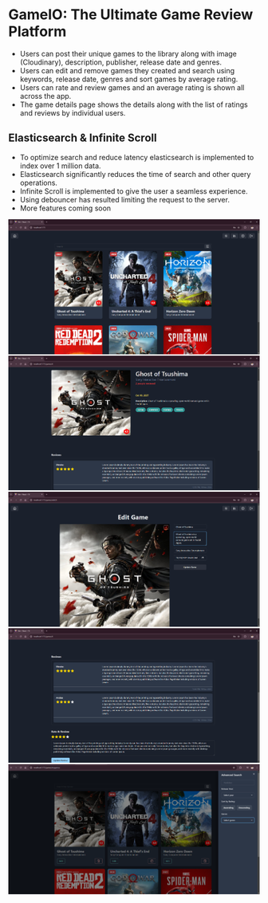 # GameIO: The Ultimate Game Review Platform

- Users can post their unique games to the library along with image (Cloudinary), description, publisher, release date and genres.
- Users can edit and remove games they created and search using keywords, release date, genres and sort games by average rating.
- Users can rate and review games and an average rating is shown all across the app.
- The game details page shows the details along with the list of ratings and reviews by individual users.

## Elasticsearch & Infinite Scroll

- To optimize search and reduce latency elasticsearch is implemented to index over 1 million data.
- Elasticsearch significantly reduces the time of search and other query operations.
- Infinite Scroll is implemented to give the user a seamless experience.
- Using debouncer has resulted limiting the request to the server.
- More features coming soon

![](assets/Screenshot%202024-11-10%20130321.png)
![](assets/Screenshot%202024-11-10%20130359.png)
![](assets/Screenshot%202024-11-10%20130540.png)
![](assets/Screenshot%202024-11-10%20130442.png)
![](assets/Screenshot%202024-11-10%20160844.png)

